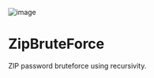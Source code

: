 ![image](https://github.com/starlyn1232/ZipBruteForce/assets/41921942/4b5e2271-2b44-4c64-9da4-0afd254c06ba)
# ZipBruteForce
ZIP password bruteforce using recursivity.

